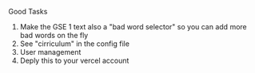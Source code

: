 Good Tasks

1. Make the GSE 1 text also a "bad word selector" so you can add more bad words on the fly
2. See "cirriculum" in the config file
3. User management
4. Deply this to your vercel account
